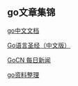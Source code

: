 ## go文章集锦

[go中文文档](https://go-zh.org/doc/#articles)

[Go语言圣经（中文版）](https://yar999.gitbooks.io/gopl-zh/content/)

[GoCN 每日新闻](https://gocn.vip/explore/category-14)

[go资料整理](https://github.com/Unknwon/go-study-index)